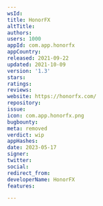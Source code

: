 ```yaml
---
wsId: 
title: HonorFX
altTitle: 
authors: 
users: 1000
appId: com.app.honorfx
appCountry: 
released: 2021-09-22
updated: 2021-10-09
version: '1.3'
stars: 
ratings: 
reviews: 
website: https://honorfx.com/
repository: 
issue: 
icon: com.app.honorfx.png
bugbounty: 
meta: removed
verdict: wip
appHashes: 
date: 2023-05-17
signer: 
twitter: 
social: 
redirect_from: 
developerName: HonorFX
features: 

---
```


